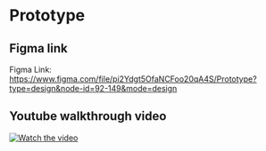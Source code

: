 # Prototype


## Figma link

Figma Link: https://www.figma.com/file/pi2Ydgt5OfaNCFoo20qA4S/Prototype?type=design&node-id=92-149&mode=design

## Youtube walkthrough video

[![Watch the video](https://img.youtube.com/vi/DJhxU1XhjDc/hqdefault.jpg)
](https://youtu.be/DJhxU1XhjDc?feature=shared)
